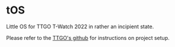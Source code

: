 # tOS
Little OS for TTGO T-Watch 2022 in rather an incipient state.

Please refer to the [TTGO's github](https://github.com/Xinyuan-LilyGO/TTGO_TWatch_Library) for instructions on project setup.

